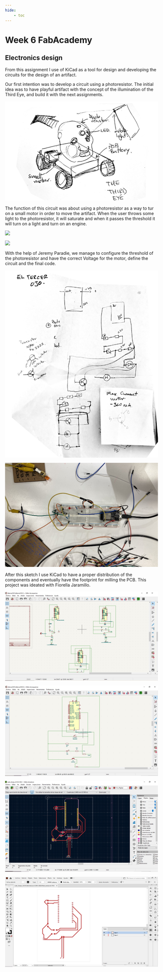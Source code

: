 ```yaml
---
hide:
    - toc
---
```


# Week 6 FabAcademy


## Electronics design

From this assignment I use of KiCad as a tool for design and developing the circuits for the design of an artifact.


Our first intention was to develop a circuit using a photoresistor. The initial idea was to have playful artifact with the concept of the illumination of the Third Eye, and build it with the next assignments.

![](../images/W6_1.jpg)

The function of this circuit was about using a photoresistor as a way to tur on a small motor in order to move the artifact. When the user throws some light to the photoresistor, it will saturate and when it passes the threshold it will turn on a light and turn on an engine.


![](../images/W6_9.gif)

![](../images/W6_8.gif)



With the help of Jeremy Paradie, we manage to configure the threshold of the photoresistor and have the correct Voltage for the motor, define the circuit and the final code.

![](../images/W6_2.jpg)

![](../images/W6_7.jpg)



After this sketch I use KiCad to have a proper distribution of the components and eventually have the footprint for milling the PCB. This project was ideated with Fiorella Jaramillo.


![](../images/W6_3.jpg)

![](../images/W6_4.jpg)

![](../images/W6_5.jpg)

![](../images/W6_6.jpg)
